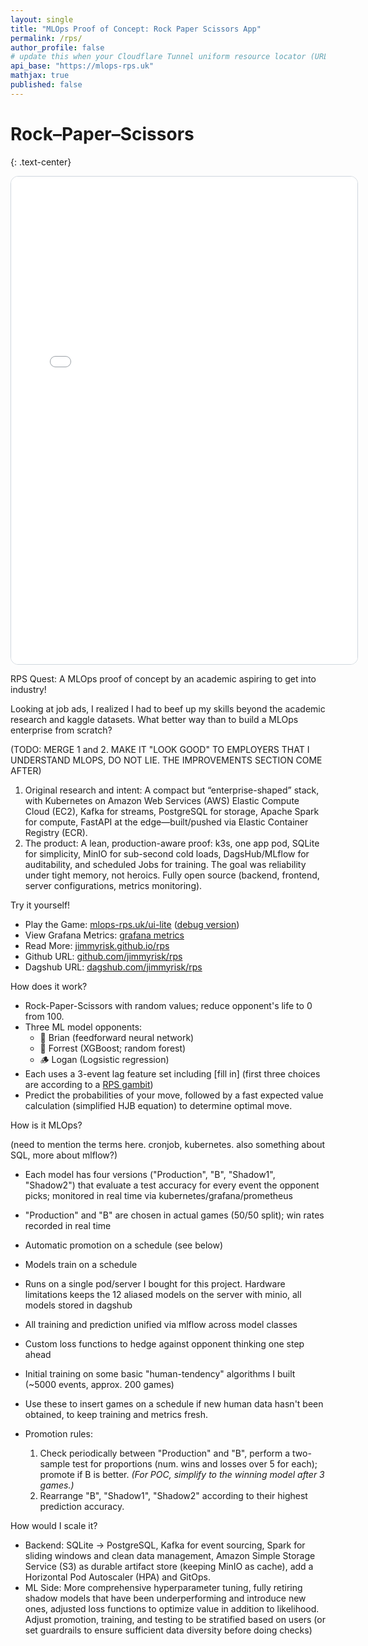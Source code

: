 ```yaml
---
layout: single
title: "MLOps Proof of Concept: Rock Paper Scissors App"
permalink: /rps/
author_profile: false
# update this when your Cloudflare Tunnel uniform resource locator (URL) rotates
api_base: "https://mlops-rps.uk"
mathjax: true
published: false
---
```


# Rock–Paper–Scissors
{: .text-center}

<iframe
  src="{{ page.api_base }}/ui-lite?api_base={{ page.api_base }}"
  title="RPS Quest Lite"
  style="width:110%;min-height:780px;border:1px solid #d0d7de;border-radius:12px;"
  loading="lazy"
  allowfullscreen
>
</iframe>

RPS Quest: A MLOps proof of concept by an academic aspiring to get into industry!

Looking at job ads, I realized I had to beef up my skills beyond the academic research and kaggle datasets.  What better way than to build a MLOps enterprise from scratch?

(TODO: MERGE 1 and 2.  MAKE IT "LOOK GOOD" TO EMPLOYERS THAT I UNDERSTAND MLOPS, DO NOT LIE.  THE IMPROVEMENTS SECTION COME AFTER)
1. Original research and intent: A compact but “enterprise-shaped” stack, with Kubernetes on Amazon Web Services (AWS) Elastic Compute Cloud (EC2), Kafka for streams, PostgreSQL for storage, Apache Spark for compute, FastAPI at the edge—built/pushed via Elastic Container Registry (ECR).
2. The product: A lean, production-aware proof: k3s, one app pod, SQLite for simplicity, MinIO for sub-second cold loads, DagsHub/MLflow for auditability, and scheduled Jobs for training. The goal was reliability under tight memory, not heroics.  Fully open source (backend, frontend, server configurations, metrics monitoring).

Try it yourself!

* Play the Game: [mlops-rps.uk/ui-lite](https://mlops-rps.uk/ui-lite)  ([debug version](mlops-rps.uk/ui-lite-debug))
* View Grafana Metrics: [grafana metrics](https://jimmyrisk41.grafana.net/public-dashboards/4da302b832f04242be45745da876cc54)
* Read More: [jimmyrisk.github.io/rps](https://jimmyrisk.github.io/rps/)
* Github URL: [github.com/jimmyrisk/rps](https://github.com/jimmyrisk/rps)
* Dagshub URL: [dagshub.com/jimmyrisk/rps](https://dagshub.com/jimmyrisk/rps)



How does it work?

* Rock-Paper-Scissors with random values; reduce opponent's life to 0 from 100.
* Three ML model opponents:
  * 🧠 Brian (feedforward neural network)
  * 🌲 Forrest (XGBoost; random forest)
  * 🪵 Logan (Logsistic regression)
* Each uses a 3-event lag feature set including [fill in] (first three choices are according to a [RPS gambit](https://wrpsa.com/gambits-of-rock-paper-scissors/))
* Predict the probabilities of your move, followed by a fast expected value calculation (simplified HJB equation) to determine optimal move.

How is it MLOps?

(need to mention the terms here.  cronjob, kubernetes.  also something about SQL, more about mlflow?)
* Each model has four versions ("Production", "B", "Shadow1", "Shadow2") that evaluate a test accuracy for every event the opponent picks; monitored in real time via kubernetes/grafana/prometheus
* "Production" and "B" are chosen in actual games (50/50 split); win rates recorded in real time
* Automatic promotion on a schedule (see below)
* Models train on a schedule
* Runs on a single pod/server I bought for this project.  Hardware limitations keeps the 12 aliased models on the server with minio, all models stored in dagshub
* All training and prediction unified via mlflow across model classes
* Custom loss functions to hedge against opponent thinking one step ahead


* Initial training on some basic "human-tendency" algorithms I built (~5000 events, approx. 200 games)
* Use these to insert games on a schedule if new human data hasn't been obtained, to keep training and metrics fresh.

* Promotion rules: 
  1. Check periodically between "Production" and "B", perform a two-sample test for proportions (num. wins and losses over 5 for each); promote if B is better.  *(For POC, simplify to the winning model after 3 games.)*
  2. Rearrange "B", "Shadow1", "Shadow2" according to their highest prediction accuracy.

How would I scale it?  
* Backend: SQLite → PostgreSQL, Kafka for event sourcing, Spark for sliding windows and clean data management, Amazon Simple Storage Service (S3) as durable artifact store (keeping MinIO as cache), add a Horizontal Pod Autoscaler (HPA) and GitOps.
* ML Side: More comprehensive hyperparameter tuning, fully retiring shadow models that have been underperforming and introduce new ones, adjusted loss functions to optimize value in addition to likelihood.  Adjust promotion, training, and testing to be stratified based on users (or set guardrails to ensure sufficient data diversity before doing checks)

